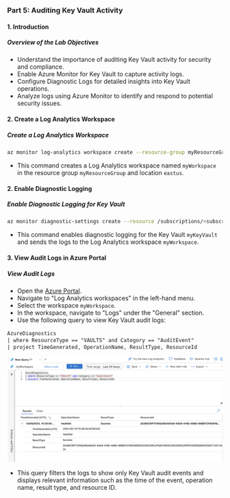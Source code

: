 ### Part 5: Auditing Key Vault Activity

#### 1. Introduction

##### **Overview of the Lab Objectives**
- Understand the importance of auditing Key Vault activity for security and compliance.
- Enable Azure Monitor for Key Vault to capture activity logs.
- Configure Diagnostic Logs for detailed insights into Key Vault operations.
- Analyze logs using Azure Monitor to identify and respond to potential security issues.

#### 2. Create a Log Analytics Workspace

##### **Create a Log Analytics Workspace**

```bash
az monitor log-analytics workspace create --resource-group myResourceGroup --workspace-name myWorkspace --location eastus
```

- This command creates a Log Analytics workspace named `myWorkspace` in the resource group `myResourceGroup` and location `eastus`.

#### 2. Enable Diagnostic Logging

##### **Enable Diagnostic Logging for Key Vault**

```bash
az monitor diagnostic-settings create --resource /subscriptions/<subscription-id>/resourceGroups/myResourceGroup/providers/Microsoft.KeyVault/vaults/<key-vault-name> --name "keyvault-diagnostics" --logs '[{"category": "AuditEvent","enabled": true}]' --workspace myWorkspace
```

- This command enables diagnostic logging for the Key Vault `myKeyVault` and sends the logs to the Log Analytics workspace `myWorkspace`.

#### 3. View Audit Logs in Azure Portal

##### **View Audit Logs**

- Open the [Azure Portal](https://portal.azure.com/).
- Navigate to "Log Analytics workspaces" in the left-hand menu.
- Select the workspace `myWorkspace`.
- In the workspace, navigate to "Logs" under the "General" section.
- Use the following query to view Key Vault audit logs:

```kusto
AzureDiagnostics
| where ResourceType == "VAULTS" and Category == "AuditEvent"
| project TimeGenerated, OperationName, ResultType, ResourceId
```

![alt text](images/Part5-a.png)

- This query filters the logs to show only Key Vault audit events and displays relevant information such as the time of the event, operation name, result type, and resource ID.